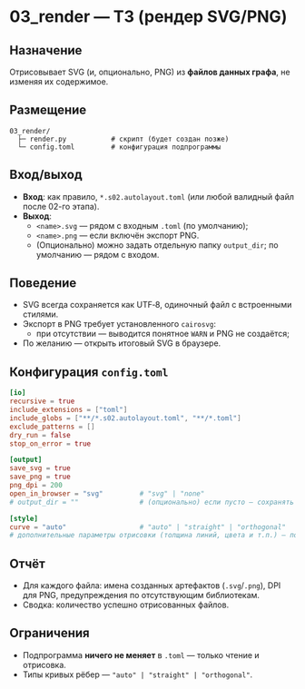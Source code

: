# 03_render — ТЗ (рендер SVG/PNG)

## Назначение
Отрисовывает SVG (и, опционально, PNG) из **файлов данных графа**, не изменяя их содержимое.

## Размещение
```
03_render/
  ├─ render.py           # скрипт (будет создан позже)
  └─ config.toml         # конфигурация подпрограммы
```

## Вход/выход
- **Вход**: как правило, `*.s02.autolayout.toml` (или любой валидный файл после 02-го этапа).
- **Выход**:
  - `<name>.svg` — рядом с входным `.toml` (по умолчанию);
  - `<name>.png` — если включён экспорт PNG.
  - (Опционально) можно задать отдельную папку `output_dir`; по умолчанию — рядом с входом.

## Поведение
- SVG всегда сохраняется как UTF‑8, одиночный файл с встроенными стилями.
- Экспорт в PNG требует установленного `cairosvg`:
  - при отсутствии — выводится понятное `WARN` и PNG не создаётся;
- По желанию — открыть итоговый SVG в браузере.

## Конфигурация `config.toml`
```toml
[io]
recursive = true
include_extensions = ["toml"]
include_globs = ["**/*.s02.autolayout.toml", "**/*.toml"]
exclude_patterns = []
dry_run = false
stop_on_error = true

[output]
save_svg = true
save_png = true
png_dpi = 200
open_in_browser = "svg"         # "svg" | "none"
# output_dir = ""               # (опционально) если пусто — сохранять рядом с входом

[style]
curve = "auto"                  # "auto" | "straight" | "orthogonal"
# дополнительные параметры отрисовки (толщина линий, цвета и т.п.) — по мере необходимости
```

## Отчёт
- Для каждого файла: имена созданных артефактов (`.svg`/`.png`), DPI для PNG, предупреждения по отсутствующим библиотекам.
- Сводка: количество успешно отрисованных файлов.

## Ограничения
- Подпрограмма **ничего не меняет** в `.toml` — только чтение и отрисовка.
- Типы кривых рёбер — `"auto" | "straight" | "orthogonal"`.
